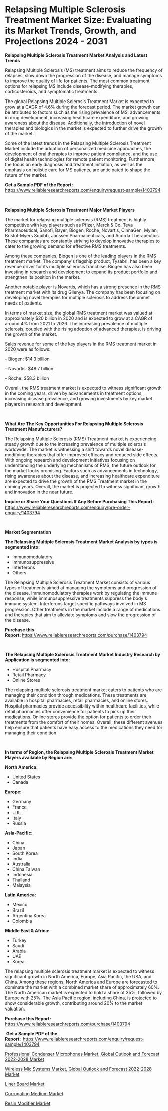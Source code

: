 <p><h1>Relapsing Multiple Sclerosis Treatment Market Size: Evaluating its Market Trends, Growth, and Projections 2024 - 2031</h1></p><p><strong>Relapsing Multiple Sclerosis Treatment Market Analysis and Latest Trends</strong></p>
<p><p>Relapsing Multiple Sclerosis (MS) treatment aims to reduce the frequency of relapses, slow down the progression of the disease, and manage symptoms to improve the quality of life for patients. The most common treatment options for relapsing MS include disease-modifying therapies, corticosteroids, and symptomatic treatments.</p><p>The global Relapsing Multiple Sclerosis Treatment Market is expected to grow at a CAGR of 4.6% during the forecast period. The market growth can be attributed to factors such as the rising prevalence of MS, advancements in drug development, increasing healthcare expenditure, and growing awareness about the disease. Additionally, the introduction of novel therapies and biologics in the market is expected to further drive the growth of the market.</p><p>Some of the latest trends in the Relapsing Multiple Sclerosis Treatment Market include the adoption of personalized medicine approaches, the development of oral therapies to improve patient compliance, and the use of digital health technologies for remote patient monitoring. Furthermore, the focus on early diagnosis and treatment initiation, as well as the emphasis on holistic care for MS patients, are anticipated to shape the future of the market.</p></p>
<p><strong>Get a Sample PDF of the Report:&nbsp;</strong> <a href="https://www.reliableresearchreports.com/enquiry/request-sample/1403794">https://www.reliableresearchreports.com/enquiry/request-sample/1403794</a></p>
<p>&nbsp;</p>
<p><strong>Relapsing Multiple Sclerosis Treatment Major Market Players</strong></p>
<p><p>The market for relapsing multiple sclerosis (RMS) treatment is highly competitive with key players such as Pfizer, Merck & Co, Teva Pharmaceutical, Sanofi, Bayer, Biogen, Roche, Novartis, CinnaGen, Mylan, Bristol-Myers Squibb, Janssen Pharmaceuticals, and Acorda Therapeutics. These companies are constantly striving to develop innovative therapies to cater to the growing demand for effective RMS treatments.</p><p>Among these companies, Biogen is one of the leading players in the RMS treatment market. The company's flagship product, Tysabri, has been a key revenue driver for its multiple sclerosis franchise. Biogen has also been investing in research and development to expand its product portfolio and strengthen its position in the market.</p><p>Another notable player is Novartis, which has a strong presence in the RMS treatment market with its drug Gilenya. The company has been focusing on developing novel therapies for multiple sclerosis to address the unmet needs of patients.</p><p>In terms of market size, the global RMS treatment market was valued at approximately $20 billion in 2020 and is expected to grow at a CAGR of around 4% from 2021 to 2026. The increasing prevalence of multiple sclerosis, coupled with the rising adoption of advanced therapies, is driving the growth of the market.</p><p>Sales revenue for some of the key players in the RMS treatment market in 2020 were as follows:</p><p>- Biogen: $14.3 billion</p><p>- Novartis: $48.7 billion</p><p>- Roche: $58.3 billion</p><p>Overall, the RMS treatment market is expected to witness significant growth in the coming years, driven by advancements in treatment options, increasing disease prevalence, and growing investments by key market players in research and development.</p></p>
<p>&nbsp;</p>
<p><strong>What Are The Key Opportunities For Relapsing Multiple Sclerosis Treatment Manufacturers?</strong></p>
<p><p>The Relapsing Multiple Sclerosis (RMS) Treatment market is experiencing steady growth due to the increasing prevalence of multiple sclerosis worldwide. The market is witnessing a shift towards novel disease-modifying therapies that offer improved efficacy and reduced side effects. With ongoing research and development initiatives focusing on understanding the underlying mechanisms of RMS, the future outlook for the market looks promising. Factors such as advancements in technology, rising awareness about the disease, and increasing healthcare expenditure are expected to drive the growth of the RMS Treatment market in the coming years. Overall, the market is projected to witness significant growth and innovation in the near future.</p></p>
<p><strong>Inquire or Share Your Questions If Any Before Purchasing This Report:</strong> <a href="https://www.reliableresearchreports.com/enquiry/pre-order-enquiry/1403794">https://www.reliableresearchreports.com/enquiry/pre-order-enquiry/1403794</a></p>
<p>&nbsp;</p>
<p><strong>Market Segmentation</strong></p>
<p><strong>The Relapsing Multiple Sclerosis Treatment Market Analysis by types is segmented into:</strong></p>
<p><ul><li>Immunomodulatory</li><li>Immunosuppressive</li><li>Interferons</li><li>Others</li></ul></p>
<p><p>The Relapsing Multiple Sclerosis Treatment Market consists of various types of treatments aimed at managing the symptoms and progression of the disease. Immunomodulatory therapies work by regulating the immune response, while immunosuppressive treatments suppress the body's immune system. Interferons target specific pathways involved in MS progression. Other treatments in the market include a range of medications and therapies that aim to alleviate symptoms and slow the progression of the disease.</p></p>
<p><strong>Purchase this Report:&nbsp;</strong><a href="https://www.reliableresearchreports.com/purchase/1403794">https://www.reliableresearchreports.com/purchase/1403794</a></p>
<p>&nbsp;</p>
<p><strong>The Relapsing Multiple Sclerosis Treatment Market Industry Research by Application is segmented into:</strong></p>
<p><ul><li>Hospital Pharmacy</li><li>Retail Pharmacy</li><li>Online Stores</li></ul></p>
<p><p>The relapsing multiple sclerosis treatment market caters to patients who are managing their condition through medications. These treatments are available in hospital pharmacies, retail pharmacies, and online stores. Hospital pharmacies provide accessibility within healthcare facilities, while retail pharmacies offer convenience for patients to pick up their medications. Online stores provide the option for patients to order their treatments from the comfort of their homes. Overall, these different avenues help ensure that patients have easy access to the medications they need for managing their condition.</p></p>
<p>&nbsp;</p>
<p><strong>In terms of Region, the Relapsing Multiple Sclerosis Treatment Market Players available by Region are:</strong></p>
<p>
    <p> <strong> North America: </strong>
        <ul>
            <li>United States</li>
            <li>Canada</li>
        </ul>
        </p> 
    <p> <strong> Europe: </strong>
        <ul>
            <li>Germany</li>
            <li>France</li>
            <li>U.K.</li>
            <li>Italy</li>
            <li>Russia</li>
        </ul>
        </p> 
    <p> <strong> Asia-Pacific: </strong>
        <ul>
            <li>China</li>
            <li>Japan</li>
            <li>South Korea</li>
            <li>India</li>
            <li>Australia</li>
            <li>China Taiwan</li>
            <li>Indonesia</li>
            <li>Thailand</li>
            <li>Malaysia</li>
        </ul>
        </p> 
    <p> <strong> Latin America: </strong>
        <ul>
            <li>Mexico</li>
            <li>Brazil</li>
            <li>Argentina Korea</li>
            <li>Colombia</li>
        </ul>
        </p> 
    <p> <strong> Middle East & Africa: </strong>
        <ul>
            <li>Turkey</li>
            <li>Saudi</li>
            <li>Arabia</li>
            <li>UAE</li>
            <li>Korea</li>
        </ul>
    </p>
    </p>
<p><p>The relapsing multiple sclerosis treatment market is expected to witness significant growth in North America, Europe, Asia Pacific, the USA, and China. Among these regions, North America and Europe are forecasted to dominate the market with a combined market share of approximately 60%. The North American market is expected to hold a share of 35%, followed by Europe with 25%. The Asia Pacific region, including China, is projected to show considerable growth, contributing around 20% to the market valuation.</p></p>
<p><strong>Purchase this Report: </strong><a href="https://www.reliableresearchreports.com/purchase/1403794">https://www.reliableresearchreports.com/purchase/1403794</a></p>
<p>&nbsp;<strong>Get a Sample PDF of the Report:&nbsp;&nbsp;</strong><a href="https://www.reliableresearchreports.com/enquiry/request-sample/1403794">https://www.reliableresearchreports.com/enquiry/request-sample/1403794</a></p>
<p><strong></strong></p>
<p><p><a href="https://noble-drawer-34c.notion.site/Professional-Condenser-Microphones-Market-Global-Outlook-and-Forecast-2022-2028-Market-Offer-Valuab-4e98805d499b495487cb0a7c5dd16967">Professional Condenser Microphones Market, Global Outlook and Forecast 2022-2028 Market</a></p><p><a href="https://fearless-okapi-6c8.notion.site/Wireless-Mic-Systems-Market-Global-Outlook-and-Forecast-2022-2028-Market-Research-Report-The-Key-T-6c4e71742d4346f19a3a2b9408f2a1e2">Wireless Mic Systems Market, Global Outlook and Forecast 2022-2028 Market</a></p><p><a href="https://view.publitas.com/reportprime-1/liner-board-market-size-furnishes-valuable-information-encompassing-market-share-market-trends-and-projections-spanning-from-2024-to-2031/">Liner Board Market</a></p><p><a href="https://view.publitas.com/reportprime-1/corrugating-medium-market-provides-detailed-segmentation-of-this-market-based-on-type-application-and-region-and-forecast-for-the-period-from-2024-2031/">Corrugating Medium Market</a></p><p><a href="https://github.com/juniordelafrance/Market-Research-Report-List-2/blob/main/resin-modifier-market.md">Resin Modifier Market</a></p></p>